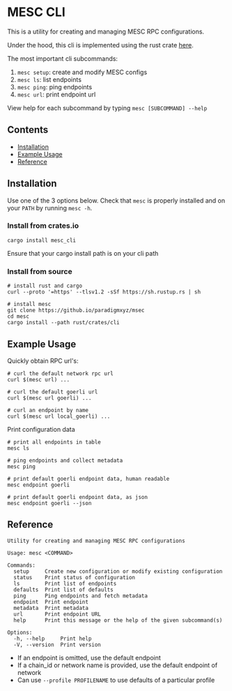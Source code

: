 
# MESC CLI

This is a utility for creating and managing MESC RPC configurations.

Under the hood, this cli is implemented using the rust crate [here](../rust/crates/mesc_cli).

The most important cli subcommands:
1. `mesc setup`: create and modify MESC configs
2. `mesc ls`: list endpoints
3. `mesc ping`: ping endpoints
4. `mesc url`: print endpoint url

View help for each subcommand by typing `mesc [SUBCOMMAND] --help`

## Contents
- [Installation](#installation)
- [Example Usage](#example-usage)
- [Reference](#reference)

## Installation

Use one of the 3 options below. Check that `mesc` is properly installed and on your `PATH` by running `mesc -h`.

### Install from crates.io

`cargo install mesc_cli`

Ensure that your cargo install path is on your cli path

### Install from source

```console
# install rust and cargo
curl --proto '=https' --tlsv1.2 -sSf https://sh.rustup.rs | sh

# install mesc
git clone https://github.io/paradigmxyz/msec
cd mesc
cargo install --path rust/crates/cli
```

## Example Usage

Quickly obtain RPC url's:
```console
# curl the default network rpc url
curl $(mesc url) ...

# curl the default goerli url
curl $(mesc url goerli) ...

# curl an endpoint by name
curl $(mesc url local_goerli) ...
```

Print configuration data
```console
# print all endpoints in table
mesc ls

# ping endpoints and collect metadata
mesc ping

# print default goerli endpoint data, human readable
mesc endpoint goerli

# print default goerli endpoint data, as json
mesc endpoint goerli --json
```

## Reference

```
Utility for creating and managing MESC RPC configurations

Usage: mesc <COMMAND>

Commands:
  setup     Create new configuration or modify existing configuration
  status    Print status of configuration
  ls        Print list of endpoints
  defaults  Print list of defaults
  ping      Ping endpoints and fetch metadata
  endpoint  Print endpoint
  metadata  Print metadata
  url       Print endpoint URL
  help      Print this message or the help of the given subcommand(s)

Options:
  -h, --help     Print help
  -V, --version  Print version
```

- If an endpoint is omitted, use the default endpoint
- If a chain_id or network name is provided, use the default endpoint of network
- Can use `--profile PROFILENAME` to use defaults of a particular profile
